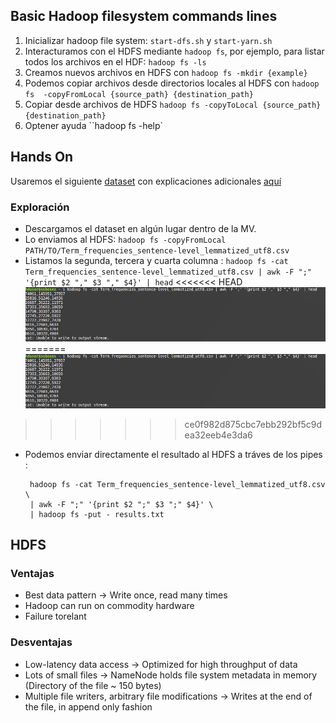 ## Basic Hadoop filesystem commands lines

1. Inicializar hadoop file system: `start-dfs.sh` y `start-yarn.sh`
2. Interacturamos con el HDFS mediante `hadoop fs`, por ejemplo, para listar todos los archivos en el HDF: `hadoop fs -ls`
3. Creamos nuevos archivos en HDFS con `hadoop fs -mkdir {example}`
4. Podemos copiar archivos desde directorios locales al HDFS con `hadoop fs  -copyFromLocal {source_path} {destination_path}` 
5. Copiar desde archivos de HDFS  `hadoop fs -copyToLocal {source_path} {destination_path}`
6. Optener ayuda ``hadoop fs -help`



## Hands On

Usaremos el siguiente [dataset](https://bscw.lecad.fs.uni-lj.si/pub/bscw.cgi/d226569/Term_frequencies_sentence-level_lemmatized_utf8.csv) con explicaciones adicionales [aquí](https://github.com/19Joey85/Sentiment-annotated-news-corpus-and-sentiment-lexicon-in-Slovene/tree/master/Automatically%20sentiment%20annotated%20Slovenian%20news%20corpus%20AutoSentiNews%201.0) 

### Exploración
* Descargamos el dataset en algún lugar dentro de la MV.
* Lo enviamos al HDFS: `hadoop fs -copyFromLocal PATH/TO/Term_frequencies_sentence-level_lemmatized_utf8.csv`
* Listamos la segunda, tercera y cuarta columna : `hadoop fs -cat Term_frequencies_sentence-level_lemmatized_utf8.csv | awk -F ";" '{print $2 "," $3 "," $4}' | head`
<<<<<<< HEAD
    ![resultados](img\hadoop_cat_awk.JPG)
=======
    ![resultados](img\hadoop_cat_awk.jpg)
>>>>>>> ce0f982d875cbc7ebb292bf5c9dea32eeb4e3da6
* Podemos enviar directamente el resultado al HDFS a tráves de los pipes : 
  ```
   hadoop fs -cat Term_frequencies_sentence-level_lemmatized_utf8.csv \
   | awk -F ";" '{print $2 ";" $3 ";" $4}' \
   | hadoop fs -put - results.txt
  ```
  
## HDFS
### Ventajas
* Best data pattern -> Write once, read many times 
* Hadoop can run on commodity hardware 
* Failure torelant

### Desventajas
* Low-latency data access -> Optimized for high throughput of data
* Lots of small files -> NameNode holds file system metadata in memory (Directory of the file ~ 150 bytes)
* Multiple file writers, arbitrary file modifications -> Writes at the end of the file, in append only fashion 